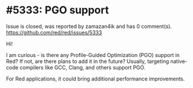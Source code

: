 
#5333: PGO support
================================================================================
Issue is closed, was reported by zamazan4ik and has 0 comment(s).
<https://github.com/red/red/issues/5333>

Hi!

I am curious - is there any Profile-Guided Optimization (PGO) support in Red? If not, are there plans to add it in the future? Usually, targeting native-code compilers like GCC, Clang, and others support PGO.

For Red applications, it could bring additional performance improvements.


